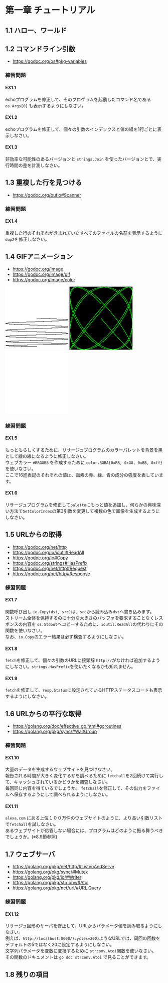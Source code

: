 # 第一章 チュートリアル

## 1.1 ハロー、ワールド

## 1.2 コマンドライン引数
* https://godoc.org/os#pkg-variables

### 練習問題
#### EX1.1 
echoプログラムを修正して、そのプログラムを起動したコマンド名である`os.Args[0]` も表示するようにしなさい。
#### EX1.2 
echoプログラムを修正して、個々の引数のインデックスと値の組を1行ごとに表示しなさい。
#### EX1.3 
非効率な可能性のあるバージョンと `strings.Join` を使ったバージョンとで、実行時間の差を計測しなさい。

## 1.3 重複した行を見つける
* https://godoc.org/bufio#Scanner

### 練習問題
#### EX1.4
重複した行のそれぞれが含まれていたすべてのファイルの名前を表示するように `dup2`を修正しなさい。

## 1.4 GIFアニメーション
* https://godoc.org/image
* https://godoc.org/image/gif
* https://godoc.org/image/color

![lissajous](https://github.com/nesheep5/study-gopl/blob/master/ch01/lissajous/out.gif)
![ex05](https://github.com/nesheep5/study-gopl/blob/master/ch01/ex05/out.gif)
![ex05](https://github.com/nesheep5/study-gopl/blob/master/ch01/ex06/out.gif)
### 練習問題
#### EX1.5
もっともらしくするために、リサージュプログラムのカラーパレットを背景を黒として緑の線になるように修正しなさい。  
ウェブカラー `#RRGGBB` を作成するために `color.RGBA{0xRR, 0xGG, 0xBB, 0xff}`を使いなさい。  
ここで16進表記のそれぞれの値は、画素の赤、緑、青の成分の強度を表しています。
#### EX1.6
リサージュプログラムを修正して`palette`にもっと値を追加し、何らかの興味深い方法で`SetColorIndex`の第3引数を変更して複数の色で画像を生成するようにしなさい。

## 1.5 URLからの取得
* https://godoc.org/net/http
* https://godoc.org/io/ioutil#ReadAll
* https://godoc.org/io#Copy
* https://godoc.org/strings#HasPrefix
* https://godoc.org/net/http#Request
* https://godoc.org/net/http#Response

### 練習問題
#### EX1.7
関数呼び出し `io.Copy(dst, src)`は、`src`から読み込み`dst`へ書き込みます。  
ストリーム全体を保持するのに十分な大きさのバッファを要求することなくレスポンスの内容を `os.Stdout`へコピーするために、`ioutil.ReadAll`の代わりにその関数を使いなさい。  
なお、`io.Copy`のエラー結果は必ず検査するようにしなさい。
#### EX1.8
`fetch`を修正して、個々の引数のURLに接頭辞 `http://`がなければ追加するようにしなさい。`strings.HasPrefix`を使いたくなるかも知れません。
#### EX1.9
`fetch`を修正して、`resp.Status`に設定されているHTTPステータスコードも表示するようにしなさい。

## 1.6 URLからの平行な取得
- https://golang.org/doc/effective_go.html#goroutines
- https://golang.org/pkg/sync/#WaitGroup
### 練習問題
#### EX1.10
大量のデータを生成するウェブサイトを見つけなさい。  
報告される時間が大きく変化するかを調べるために `fetchall`を2回続けて実行して、キャッシュされているかどうかを調査しなさい。  
毎回同じ内容を得ているでしょうか。 `fetchall`を修正して、その出力をファイルへ保存するようにして調べられるようにしなさい。
#### EX1.11
`alexa.com` にある上位１００万件のウェブサイトのように、より長い引数リストで`fetchall`を試しなさい。  
あるウェブサイトが応答しない場合には、プログラムはどのように振る舞うべきでしょうか。(※8.9節参照)

## 1.7 ウェブサーバ
- https://golang.org/pkg/net/http/#ListenAndServe
- https://golang.org/pkg/sync/#Mutex
- https://golang.org/pkg/io/#Writer
- https://golang.org/pkg/strconv/#Atoi
- https://golang.org/pkg/net/url/#URL.Query

### 練習問題
#### EX1.12
リサージュ図形のサーバを修正して、URLからパラメータ値を読み取るようにしなさい。  
例えば、`http://localhost:8000/?cycles=20`のようなURLでは、周回の回数をデフォルトの5ではなく20に設定するようにしなさい。  
文字列パラメータを変数に変換するために `strconv.Atoi`関数を使いなさい。  
その関数のドキュメントは `go doc strconv.Atoi` で見ることができます。

## 1.8 残りの項目
